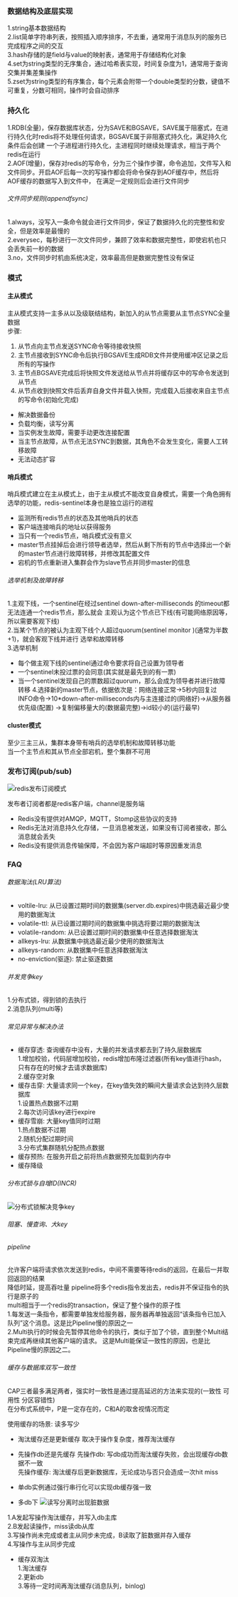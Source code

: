 ### 数据结构及底层实现
1.string基本数据结构  
2.list简单字符串列表，按照插入顺序排序，不去重，通常用于消息队列的服务已完成程序之间的交互  
3.hash存储的是field与value的映射表，通常用于存储结构化对象  
4.set为string类型的无序集合，通过哈希表实现，时间复杂度为1，通常用于查询交集并集差集操作  
5.zset为string类型的有序集合，每个元素会附带一个double类型的分数，键值不可重复，分数可相同，操作时会自动排序 

### 持久化
1.RDB(全量)，保存数据库状态，分为SAVE和BGSAVE，SAVE属于阻塞式，在进行持久化时redis将不处理任何请求，BGSAVE属于非阻塞式持久化，满足持久化条件后会创建
一个子进程进行持久化，主进程同时继续处理请求，相当于两个redis在运行  
2.AOF(增量)，保存对redis的写命令，分为三个操作步骤，命令追加，文件写入和文件同步。开启AOF后每一次的写操作都会将命令保存到AOF缓存中，然后将AOF缓存的数据写入到文件中，
在满足一定规则后会进行文件同步  
###### 文件同步规则(appendfsync)
1.always，没写入一条命令就会进行文件同步，保证了数据持久化的完整性和安全，但是效率是最慢的  
2.everysec，每秒进行一次文件同步，兼顾了效率和数据完整性，即使宕机也只会丢失前一秒的数据  
3.no，文件同步时机由系统决定，效率最高但是数据完整性没有保证  

### 模式
#### 主从模式
主从模式支持一主多从以及级联结结构，新加入的从节点需要从主节点SYNC全量数据  
步骤:
1. 从节点向主节点发送SYNC命令等待接收快照  
2. 主节点接收到SYNC命令后执行BGSAVE生成RDB文件并使用缓冲区记录之后所有的写操作
3. 主节点BGSAVE完成后将快照文件发送给从节点并将缓存区中的写命令发送到从节点
4. 从节点收到快照文件后丢弃自身文件并载入快照，完成载入后接收来自主节点的写命令(初始化完成)

+ 解决数据备份  
+ 负载均衡，读写分离 
+ 当实例发生故障，需要手动更改连接配置  
+ 当主节点故障，从节点无法SYNC到数据，其角色不会发生变化，需要人工转移故障  
+ 无法动态扩容

#### 哨兵模式
哨兵模式建立在主从模式上，由于主从模式不能改变自身模式，需要一个角色拥有选举的功能，redis-sentinel本身也是独立运行的进程
+ 监测所有redis节点的状态及其他哨兵的状态
+ 客户端连接哨兵的地址以获得服务
+ 当只有一个redis节点，哨兵模式没有意义
+ master节点挂掉后会进行领导者选举，然后从剩下所有的节点中选择出一个新的master节点进行故障转移，并修改其配置文件
+ 宕机的节点重新进入集群会作为slave节点并同步master的信息

###### 选举机制及故障转移
1.主观下线，一个sentinel在经过sentinel down-after-milliseconds <masterName> <timeout> 的timeout都无法连通一个redis节点，那么就会
主观认为这个节点已下线(有可能网络原因等，所以需要客观下线)  
2.当某个节点的被认为主观下线个人超过quorum(sentinel monitor <masterName> <ip> <port> <quorum>)(通常为半数+1)，就会客观下线并进行
选举和故障转移  
3.选举机制
+ 每个做主观下线的sentinel通过命令要求将自己设置为领导者
+ 一个sentinel未投过票的会同意(其实就是最先到的有一票)
+ 当一个sentinel发现自己的票数超过quorum，那么会成为领导者并进行故障转移
4.选择新的master节点，依据依次是：网络连接正常->5秒内回复过INFO命令->10*down-after-milliseconds内与主连接过的(网络好)->从服务器优先级(配置)
->复制偏移量大的(数据最完整)->id较小的(运行最早)

#### cluster模式
至少三主三从，集群本身带有哨兵的选举机制和故障转移功能  
当一个主节点和其从节点全部宕机，整个集群不可用

### 发布订阅(pub/sub)
![redis发布订阅模式](../static/image/redis/发布订阅.png)

发布者订阅者都是redis客户端，channel是服务端  
+ Redis没有提供对AMQP，MQTT，Stomp这些协议的支持
+ Redis无法对消息持久化存储，一旦消息被发送，如果没有订阅者接收，那么消息就会丢失 
+ Redis没有提供消息传输保障，不会因为客户端超时等原因重发消息 

### FAQ

###### 数据淘汰(LRU算法)
+ voltile-lru: 从已设置过期时间的数据集(server.db.expires)中挑选最近最少使用的数据淘汰
+ volatile-ttl: 从已设置过期时间的数据集中挑选将要过期的数据淘汰
+ volatile-random: 从已设置过期时间的数据集中任意选择数据淘汰
+ allkeys-lru: 从数据集中挑选最近最少使用的数据淘汰
+ allkeys-random: 从数据集中任意选择数据淘汰
+ no-enviction(驱逐): 禁止驱逐数据

###### 并发竞争key
1.分布式锁，得到锁的去执行  
2.消息队列(multi等)

###### 常见异常与解决办法
+ 缓存穿透: 查询缓存中没有，大量的并发请求都去到了持久层数据库  
1.增加校验，代码层增加校验，redis增加布隆过滤器(所有key值进行hash，只有存在的时候才去请求数据库)  
2.缓存空对象
+ 缓存击穿: 大量请求同一个key，在key值失效的瞬间大量请求会达到持久层数据库  
1.设置热点数据不过期  
2.每次访问该key进行expire
+ 缓存雪崩: 大量key值同时过期  
1.热点数据不过期  
2.随机分配过期时间  
3.分布式集群随机分配热点数据
+ 缓存预热: 在服务开启之前将热点数据预先加载到内存中
+ 缓存降级

###### 分布式锁与自增ID(INCR)
![分布式锁解决竞争key](../static/image/redis/redis分布式锁.png)

###### 阻塞、慢查询、大key

###### pipeline
允许客户端将请求依次发送到redis，中间不需要等待redis的返回，在最后一并取回返回的结果  
降低时延，提高吞吐量
pipeline将多个redis指令发出去，redis并不保证指令的执行是原子的  
multi相当于一个redis的transaction，保证了整个操作的原子性  
1.每发送一条指令，都需要单独发给服务器，服务器再单独返回“该条指令已加入队列”这个消息。这是比Pipeline慢的原因之一  
2.Multi执行的时候会先暂停其他命令的执行，类似于加了个锁，直到整个Multi结束完成再继续其他客户端的请求。
这是Multi能保证一致性的原因，也是比Pipeline慢的原因之二。

###### 缓存与数据库双写一致性
CAP三者最多满足两者，强实时一致性是通过提高延迟的方法来实现的(一致性 可用性 分区容错性)  
在分布式系统中，P是一定存在的，C和A的取舍视情况而定

使用缓存的场景: 读多写少
+ 淘汰缓存还是更新缓存
取决于操作复杂度，推荐淘汰缓存  

+ 先操作db还是先缓存
先操作db: 写db成功而淘汰缓存失败，会出现缓存db数据不一致  
先操作缓存: 淘汰缓存后更新数据库，无论成功与否只会造成一次hit miss  

+ 单db实例通过强行串行化可以实现db缓存强一致

+ 多db下
![读写分离时出现脏数据](../static/image/redis/主从缓存不一致.png)  

1.A发起写操作淘汰缓存，并写入db主库  
2.B发起读操作，miss读db从库  
3.写操作尚未完成或者主从同步未完成，B读取了脏数据并存入缓存  
4.写操作与主从同步完成  

+ 缓存双淘汰  
1.淘汰缓存  
2.更新db  
3.等待一定时间再淘汰缓存(消息队列，binlog)